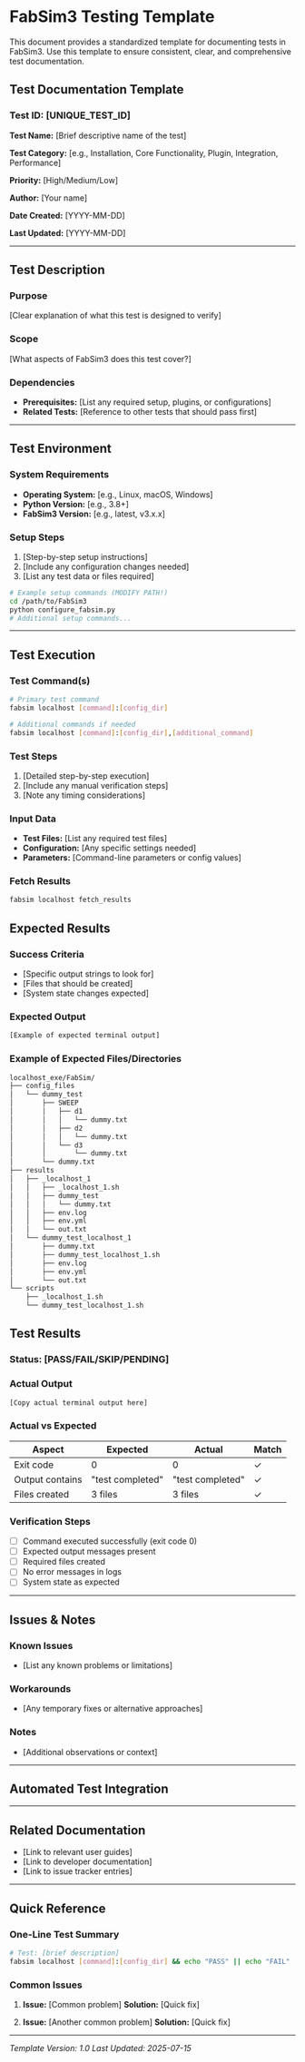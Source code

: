 # FabSim3 Testing Template

This document provides a standardized template for documenting tests in FabSim3. Use this template to ensure consistent, clear, and comprehensive test documentation.

## Test Documentation Template

### Test ID: [UNIQUE_TEST_ID]

**Test Name:** [Brief descriptive name of the test]

**Test Category:** [e.g., Installation, Core Functionality, Plugin, Integration, Performance]

**Priority:** [High/Medium/Low]

**Author:** [Your name]

**Date Created:** [YYYY-MM-DD]

**Last Updated:** [YYYY-MM-DD]

---

## Test Description

### Purpose

[Clear explanation of what this test is designed to verify]

### Scope

[What aspects of FabSim3 does this test cover?]

### Dependencies

- **Prerequisites:** [List any required setup, plugins, or configurations]
- **Related Tests:** [Reference to other tests that should pass first]

---

## Test Environment

### System Requirements

- **Operating System:** [e.g., Linux, macOS, Windows]
- **Python Version:** [e.g., 3.8+]
- **FabSim3 Version:** [e.g., latest, v3.x.x]

### Setup Steps

1. [Step-by-step setup instructions]
2. [Include any configuration changes needed]
3. [List any test data or files required]

```bash
# Example setup commands (MODIFY PATH!)
cd /path/to/FabSim3
python configure_fabsim.py
# Additional setup commands...
```

---

## Test Execution

### Test Command(s)

```bash
# Primary test command
fabsim localhost [command]:[config_dir]

# Additional commands if needed
fabsim localhost [command]:[config_dir],[additional_command]
```

### Test Steps

1. [Detailed step-by-step execution]
2. [Include any manual verification steps]
3. [Note any timing considerations]

### Input Data

- **Test Files:** [List any required test files]
- **Configuration:** [Any specific settings needed]
- **Parameters:** [Command-line parameters or config values]

### Fetch Results

```bash
fabsim localhost fetch_results
```

## Expected Results

### Success Criteria

- [Specific output strings to look for]
- [Files that should be created]
- [System state changes expected]

### Expected Output

```bash
[Example of expected terminal output]
```

### Example of Expected Files/Directories

```bash
localhost_exe/FabSim/
├── config_files
│   └── dummy_test
│       ├── SWEEP
│       │   ├── d1
│       │   │   └── dummy.txt
│       │   ├── d2
│       │   │   └── dummy.txt
│       │   └── d3
│       │       └── dummy.txt
│       └── dummy.txt
├── results
│   ├── _localhost_1
│   │   ├── _localhost_1.sh
│   │   ├── dummy_test
│   │   │   └── dummy.txt
│   │   ├── env.log
│   │   ├── env.yml
│   │   └── out.txt
│   └── dummy_test_localhost_1
│       ├── dummy.txt
│       ├── dummy_test_localhost_1.sh
│       ├── env.log
│       ├── env.yml
│       └── out.txt
└── scripts
    ├── _localhost_1.sh
    └── dummy_test_localhost_1.sh
```

## Test Results

### Status: [PASS/FAIL/SKIP/PENDING]

### Actual Output

```bash
[Copy actual terminal output here]
```

### Actual vs Expected

| Aspect | Expected | Actual | Match |
|--------|----------|---------|-------|
| Exit code | 0 | 0 | ✓ |
| Output contains | "test completed" | "test completed" | ✓ |
| Files created | 3 files | 3 files | ✓ |

### Verification Steps

- [ ] Command executed successfully (exit code 0)
- [ ] Expected output messages present
- [ ] Required files created
- [ ] No error messages in logs
- [ ] System state as expected

---

## Issues & Notes

### Known Issues

- [List any known problems or limitations]

### Workarounds

- [Any temporary fixes or alternative approaches]

### Notes

- [Additional observations or context]

---

## Automated Test Integration

---

## Related Documentation

- [Link to relevant user guides]
- [Link to developer documentation]
- [Link to issue tracker entries]

---

## Quick Reference

### One-Line Test Summary

```bash
# Test: [brief description]
fabsim localhost [command]:[config_dir] && echo "PASS" || echo "FAIL"
```

### Common Issues

1. **Issue:** [Common problem]
   **Solution:** [Quick fix]

2. **Issue:** [Another common problem]
   **Solution:** [Quick fix]

---

*Template Version: 1.0*
*Last Updated: 2025-07-15*
